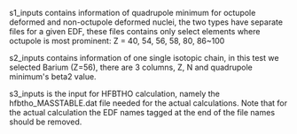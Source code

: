 s1_inputs contains information of quadrupole minimum for octupole deformed and non-octupole deformed nuclei, the two types have separate files for a given EDF, these files contains only select elements where octupole is most prominent: Z = 40, 54, 56, 58, 80, 86~100

s2_inputs contains information of one single isotopic chain, in this test we selected Barium (Z=56), there are 3 columns, Z, N and quadrupole minimum's beta2 value.

s3_inputs is the input for HFBTHO calculation, namely the hfbtho_MASSTABLE.dat file needed for the actual calculations. Note that for the actual calculation the EDF names tagged at the end of the file names should be removed.
